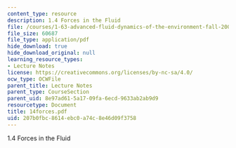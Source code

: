 ```yaml
---
content_type: resource
description: 1.4 Forces in the Fluid
file: /courses/1-63-advanced-fluid-dynamics-of-the-environment-fall-2002/207b0fbc8614ebc0a74c8e46d09f3758_14forces.pdf
file_size: 60687
file_type: application/pdf
hide_download: true
hide_download_original: null
learning_resource_types:
- Lecture Notes
license: https://creativecommons.org/licenses/by-nc-sa/4.0/
ocw_type: OCWFile
parent_title: Lecture Notes
parent_type: CourseSection
parent_uid: 8e97ad61-5a17-09fa-6ecd-9633ab2ab9d9
resourcetype: Document
title: 14forces.pdf
uid: 207b0fbc-8614-ebc0-a74c-8e46d09f3758
---
```

1.4 Forces in the Fluid